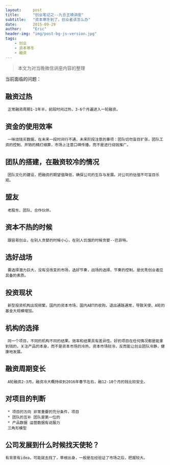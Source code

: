 ```yaml
---
layout:     post
title:      "创业笔记之--九合王啸讲座"
subtitle:   "资本寒冬到了，创业者该怎么办"
date:       2015-09-29
author:     "Eric"
header-img: "img/post-bg-js-version.jpg"
tags:
    - 创业
    - 资本寒冬
    - 融资
---
```

> 本文为对当晚微信讲座内容的整理

当前面临的问题：

## 融资过热
     正常融资周期1-1年半，前段时间过热，3-6个月遍进入一轮融资。

## 资金的使用效率
     一味烧钱买数据，在未来一段时间行不通，未来阶段注意的事项：团队切勿盲目扩张，团队工资的控制、开销的精打细算，市场上注意口碑传播，而不是进行烧钱推广。

## 团队的搭建，在融资较冷的情况
     团队文化的建设，把融资的期望值降低，确保公司的生存与发展。对公司的估值不可盲目乐观。

## 盟友
     老股东、团队、合作伙伴。

## 资本不热的时候
     跟容易创业，在别人贪婪的时候小心，在别人饥饿的时候贪婪--巴菲特。

## 选好战场
     要选择潜力巨大，没有没改变的市场，选好节奏，战场的选择、节奏的控制，是优秀创业者应具备的素质。

## 投资现状
     新型投资机构出现频繁，国内的资本市场，国内ABT的收购，退出通路通常，导致天使、A轮的基金大规模增加。

## 机构的选择
     同一个项目，不同的机构不同的结果。效率和结果具有差异性。好的项目在任何情况都是能拿到钱的，关注产品的本身，而不是资本市场的冷热，资本市场较冷，反而能让创业团队冷静，健康地发展。

## 融资周期变长
     A轮融资2-3月，融资冷大概持续到2016年春节左右，融12-18个月的钱比较安全。

## 对项目的判断
     * 项目的方向 非常重要的充分条件，项目
     * 团队的互补 团队是第一位的
     * 产品数据 运营数据有说服力
     三角形模型
## 公司发展到什么时候找天使轮？
    有背景有idea，可能就去找了，草根出身，一般是在经验证了市场之后，把握较大。
